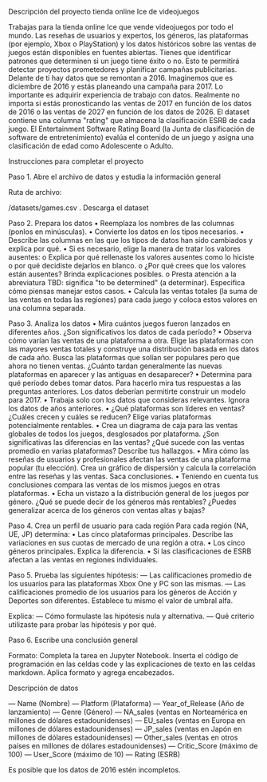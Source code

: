 Descripción del proyecto tienda online Ice de videojuegos

Trabajas para la tienda online Ice que vende videojuegos por todo el mundo. Las reseñas de usuarios y expertos, los géneros, las plataformas (por ejemplo, Xbox o PlayStation) y los datos históricos sobre las ventas de juegos están disponibles en fuentes abiertas. Tienes que identificar patrones que determinen si un juego tiene éxito o no. Esto te permitirá detectar proyectos prometedores y planificar campañas publicitarias.
Delante de ti hay datos que se remontan a 2016. Imaginemos que es diciembre de 2016 y estás planeando una campaña para 2017.
Lo importante es adquirir experiencia de trabajo con datos. Realmente no importa si estás pronosticando las ventas de 2017 en función de los datos de 2016 o las ventas de 2027 en función de los datos de 2026.
El dataset contiene una columna "rating" que almacena la clasificación ESRB de cada juego. El Entertainment Software Rating Board (la Junta de clasificación de software de entretenimiento) evalúa el contenido de un juego y asigna una clasificación de edad como Adolescente o Adulto.

Instrucciones para completar el proyecto

Paso 1. Abre el archivo de datos y estudia la información general 

Ruta de archivo:

/datasets/games.csv . Descarga el dataset

Paso 2. Prepara los datos
•	Reemplaza los nombres de las columnas (ponlos en minúsculas).
•	Convierte los datos en los tipos necesarios.
•	Describe las columnas en las que los tipos de datos han sido cambiados y explica por qué.
•	Si es necesario, elige la manera de tratar los valores ausentes:
o	Explica por qué rellenaste los valores ausentes como lo hiciste o por qué decidiste dejarlos en blanco.
o	¿Por qué crees que los valores están ausentes? Brinda explicaciones posibles.
o	Presta atención a la abreviatura TBD: significa "to be determined" (a determinar). Especifica cómo piensas manejar estos casos.
•	Calcula las ventas totales (la suma de las ventas en todas las regiones) para cada juego y coloca estos valores en una columna separada.

Paso 3. Analiza los datos
•	Mira cuántos juegos fueron lanzados en diferentes años. ¿Son significativos los datos de cada período?
•	Observa cómo varían las ventas de una plataforma a otra. Elige las plataformas con las mayores ventas totales y construye una distribución basada en los datos de cada año. Busca las plataformas que solían ser populares pero que ahora no tienen ventas. ¿Cuánto tardan generalmente las nuevas plataformas en aparecer y las antiguas en desaparecer?
•	Determina para qué período debes tomar datos. Para hacerlo mira tus respuestas a las preguntas anteriores. Los datos deberían permitirte construir un modelo para 2017.
•	Trabaja solo con los datos que consideras relevantes. Ignora los datos de años anteriores.
•	¿Qué plataformas son líderes en ventas? ¿Cuáles crecen y cuáles se reducen? Elige varias plataformas potencialmente rentables.
•	Crea un diagrama de caja para las ventas globales de todos los juegos, desglosados por plataforma. ¿Son significativas las diferencias en las ventas? ¿Qué sucede con las ventas promedio en varias plataformas? Describe tus hallazgos.
•	Mira cómo las reseñas de usuarios y profesionales afectan las ventas de una plataforma popular (tu elección). Crea un gráfico de dispersión y calcula la correlación entre las reseñas y las ventas. Saca conclusiones.
•	Teniendo en cuenta tus conclusiones compara las ventas de los mismos juegos en otras plataformas.
•	Echa un vistazo a la distribución general de los juegos por género. ¿Qué se puede decir de los géneros más rentables? ¿Puedes generalizar acerca de los géneros con ventas altas y bajas?

Paso 4. Crea un perfil de usuario para cada región
Para cada región (NA, UE, JP) determina:
•	Las cinco plataformas principales. Describe las variaciones en sus cuotas de mercado de una región a otra.
•	Los cinco géneros principales. Explica la diferencia.
•	Si las clasificaciones de ESRB afectan a las ventas en regiones individuales.

Paso 5. Prueba las siguientes hipótesis:
— Las calificaciones promedio de los usuarios para las plataformas Xbox One y PC son las mismas.
— Las calificaciones promedio de los usuarios para los géneros de Acción y Deportes son diferentes.
Establece tu mismo el valor de umbral alfa.

Explica:
— Cómo formulaste las hipótesis nula y alternativa.
— Qué criterio utilizaste para probar las hipótesis y por qué.

Paso 6. Escribe una conclusión general

Formato: Completa la tarea en Jupyter Notebook. Inserta el código de programación en las celdas code y las explicaciones de texto en las celdas markdown. Aplica formato y agrega encabezados.

Descripción de datos

— Name (Nombre)
— Platform (Plataforma)
— Year_of_Release (Año de lanzamiento)
— Genre (Género) 
— NA_sales (ventas en Norteamérica en millones de dólares estadounidenses) 
— EU_sales (ventas en Europa en millones de dólares estadounidenses) 
— JP_sales (ventas en Japón en millones de dólares estadounidenses) 
— Other_sales (ventas en otros países en millones de dólares estadounidenses) 
— Critic_Score (máximo de 100) 
— User_Score (máximo de 10) 
— Rating (ESRB)

Es posible que los datos de 2016 estén incompletos.

